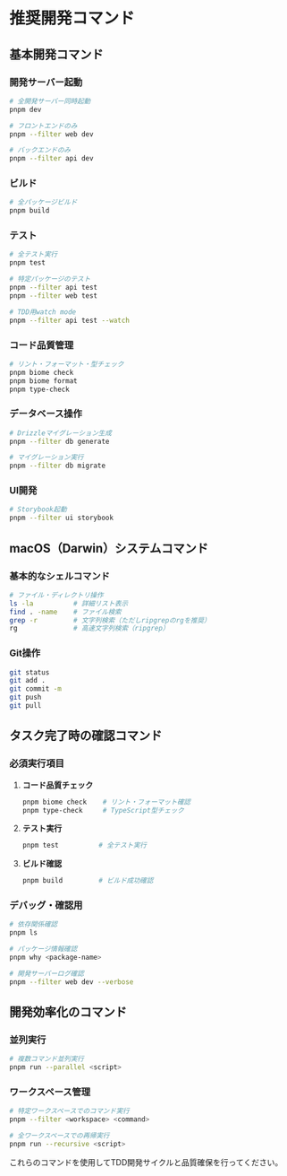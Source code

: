 # 推奨開発コマンド

## 基本開発コマンド

### 開発サーバー起動
```bash
# 全開発サーバー同時起動
pnpm dev

# フロントエンドのみ
pnpm --filter web dev

# バックエンドのみ  
pnpm --filter api dev
```

### ビルド
```bash
# 全パッケージビルド
pnpm build
```

### テスト
```bash
# 全テスト実行
pnpm test

# 特定パッケージのテスト
pnpm --filter api test
pnpm --filter web test

# TDD用watch mode
pnpm --filter api test --watch
```

### コード品質管理
```bash
# リント・フォーマット・型チェック
pnpm biome check
pnpm biome format
pnpm type-check
```

### データベース操作
```bash
# Drizzleマイグレーション生成
pnpm --filter db generate

# マイグレーション実行
pnpm --filter db migrate
```

### UI開発
```bash
# Storybook起動
pnpm --filter ui storybook
```

## macOS（Darwin）システムコマンド

### 基本的なシェルコマンド
```bash
# ファイル・ディレクトリ操作
ls -la          # 詳細リスト表示
find . -name    # ファイル検索
grep -r         # 文字列検索（ただしripgrepのrgを推奨）
rg              # 高速文字列検索（ripgrep）
```

### Git操作
```bash
git status
git add .
git commit -m
git push
git pull
```

## タスク完了時の確認コマンド

### 必須実行項目
1. **コード品質チェック**
   ```bash
   pnpm biome check    # リント・フォーマット確認
   pnpm type-check     # TypeScript型チェック
   ```

2. **テスト実行**
   ```bash
   pnpm test          # 全テスト実行
   ```

3. **ビルド確認**
   ```bash
   pnpm build         # ビルド成功確認
   ```

### デバッグ・確認用
```bash
# 依存関係確認
pnpm ls

# パッケージ情報確認
pnpm why <package-name>

# 開発サーバーログ確認
pnpm --filter web dev --verbose
```

## 開発効率化のコマンド

### 並列実行
```bash
# 複数コマンド並列実行
pnpm run --parallel <script>
```

### ワークスペース管理
```bash
# 特定ワークスペースでのコマンド実行
pnpm --filter <workspace> <command>

# 全ワークスペースでの再帰実行
pnpm run --recursive <script>
```

これらのコマンドを使用してTDD開発サイクルと品質確保を行ってください。
